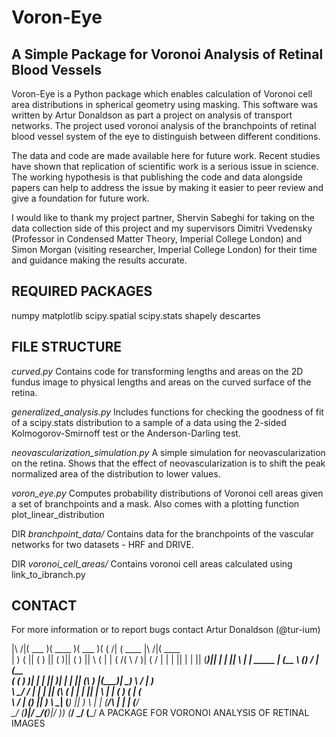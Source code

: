 
# Voron-Eye 
## A Simple Package for Voronoi Analysis of Retinal Blood Vessels

Voron-Eye is a Python package which enables calculation of Voronoi cell area distributions in spherical geometry using masking. This software was written by Artur Donaldson as part a project on analysis of transport networks. The project used voronoi analysis of the branchpoints of retinal blood vessel system of the eye to distinguish between different conditions.

The data and code are made available here for future work. Recent studies have shown that replication of scientific work is a serious issue in science. The working hypothesis is that publishing the code and data alongside papers can help to address the issue by making it easier to peer review and give a foundation for future work.

I would like to thank my project partner, Shervin Sabeghi for taking on the data collection side of this project and my supervisors Dimitri Vvedensky (Professor in Condensed Matter Theory, Imperial College London) and Simon Morgan (visiting researcher, Imperial College London) for their time and guidance making the results accurate.
 
REQUIRED PACKAGES
-----------------
numpy
matplotlib
scipy.spatial
scipy.stats
shapely
descartes

FILE STRUCTURE
----------
*curved.py*
Contains code for transforming lengths and areas on the 2D fundus image to physical lengths and areas on the curved surface of the retina.

*generalized_analysis.py*
Includes functions for checking the goodness of fit of a scipy.stats distribution to a sample of a data using the 2-sided Kolmogorov-Smirnoff test or the Anderson-Darling test.

*neovascularization_simulation.py*
A simple simulation for neovascularization on the retina. Shows that the effect of neovascularization is to shift the peak normalized area of the distribution to lower values.

*voron_eye.py*
Computes probability distributions of Voronoi cell areas given a set of branchpoints and a mask. Also comes with a plotting function plot_linear_distribution

DIR *branchpoint_data/*
Contains data for the branchpoints of the vascular networks for two datasets - HRF and DRIVE.

DIR *voronoi_cell_areas/*
Contains voronoi cell areas calculated using link_to_ibranch.py

CONTACT
-------
For more information or to report bugs contact Artur Donaldson (@tur-ium)

|\     /|(  ___  )(  ____ )(  ___  )( (    /|       (  ____ \|\     /|(  ____ \
| )   ( || (   ) || (    )|| (   ) ||  \  ( |       | (    \/( \   / )| (    \/
| |   | || |   | || (____)|| |   | ||   \ | | _____ | (__     \ (_) / | (__    
( (   ) )| |   | ||     __)| |   | || (\ \) |(_____)|  __)     \   /  |  __)   
 \ \_/ / | |   | || (\ (   | |   | || | \   |       | (         ) (   | (      
  \   /  | (___) || ) \ \__| (___) || )  \  |       | (____/\   | |   | (____/\
   \_/   (_______)|/   \__/(_______)|/    )_)       (_______/   \_/   (_______/
A PACKAGE FOR VORONOI ANALYSIS OF RETINAL IMAGES
